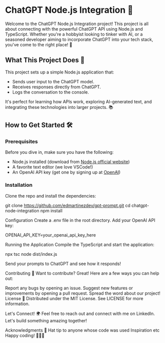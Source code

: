 # ChatGPT Node.js Integration 🚀

Welcome to the ChatGPT Node.js Integration project! This project is all about connecting with the powerful ChatGPT API using Node.js and TypeScript. Whether you're a hobbyist looking to tinker with AI, or a seasoned developer aiming to incorporate ChatGPT into your tech stack, you've come to the right place! 🌟

## What This Project Does 🤖

This project sets up a simple Node.js application that:
- Sends user input to the ChatGPT model.
- Receives responses directly from ChatGPT.
- Logs the conversation to the console.

It's perfect for learning how APIs work, exploring AI-generated text, and integrating these technologies into larger projects. 📚

## How to Get Started 🛠️

### Prerequisites

Before you dive in, make sure you have the following:
- Node.js installed (download from [Node.js official website](https://nodejs.org/))
- A favorite text editor (we love VSCode!)
- An OpenAI API key (get one by signing up at [OpenAI](https://openai.com/))

### Installation

Clone the repo and install the dependencies:

git clone https://github.com/edmartinezdev/gpt-prompt.git
cd chatgpt-node-integration
npm install

Configuration
Create a .env file in the root directory.
Add your OpenAI API key:

OPENAI_API_KEY=your_openai_api_key_here

Running the Application
Compile the TypeScript and start the application:

npx tsc
node dist/index.js

Send your prompts to ChatGPT and see how it responds!

Contributing 🤝
Want to contribute? Great! Here are a few ways you can help out:

Report any bugs by opening an issue.
Suggest new features or improvements by opening a pull request.
Spread the word about our project!
License 📄
Distributed under the MIT License. See LICENSE for more information.

Let's Connect! 🌍
Feel free to reach out and connect with me on LinkedIn. Let's build something amazing together!

Acknowledgments 🎉
Hat tip to anyone whose code was used
Inspiration
etc
Happy coding! 🎈🎈🎈


